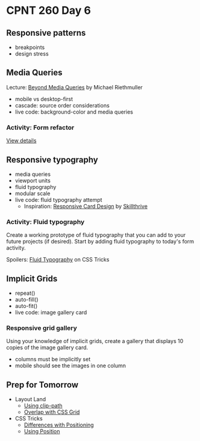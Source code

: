 # CPNT 260 Day 6
## Responsive patterns
- breakpoints
- design stress

## Media Queries
Lecture: [Beyond Media Queries](https://vimeo.com/235428198) by Michael Riethmuller 
- mobile vs desktop-first
- cascade: source order considerations
- live code: background-color and media queries

### Activity: Form refactor
[View details](activites/media-queries-form)

## Responsive typography
- media queries
- viewport units
- fluid typography
- modular scale
- live code: fluid typography attempt
  - Inspiration: [Responsive Card Design](https://youtu.be/qJf8N46OEMk?t=1730) by [Skillthrive](https://www.youtube.com/channel/UCvHKiUI75ytqUcN851fRR2w)

### Activity: Fluid typography
Create a working prototype of fluid typography that you can add to your future projects (if desired). Start by adding fluid typography to today's form activity.

Spoilers: [Fluid Typography](https://css-tricks.com/snippets/css/fluid-typography/) on CSS Tricks

## Implicit Grids
- repeat()
- auto-fill()
- auto-fit()
- live code: image gallery card

### Responsive grid gallery
Using your knowledge of implicit grids, create a gallery that displays 10 copies of the image gallery card.
- columns must be implicitly set
- mobile should see the images in one column

## Prep for Tomorrow
- Layout Land
  - [Using clip-path](https://youtu.be/3kncTIpc4Q4)
  - [Overlap with CSS Grid](https://youtu.be/EashgVqboWo)
- CSS Tricks 
  - [Differences with Positioning](https://css-tricks.com/absolute-relative-fixed-positioining-how-do-they-differ/)
  - [Using Position](https://css-tricks.com/almanac/properties/p/position/)
